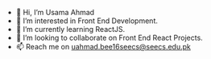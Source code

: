 - 👋 Hi, I’m Usama Ahmad
- 👀 I’m interested in Front End Development. 
- 🌱 I’m currently learning ReactJS.
- 💞️ I’m looking to collaborate on Front End React Projects.
- 📫 Reach me on uahmad.bee16seecs@seecs.edu.pk

